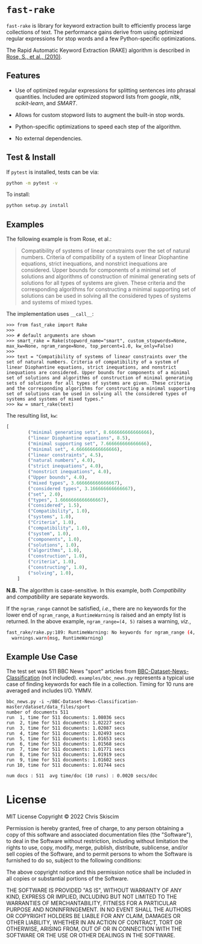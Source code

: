 # `fast-rake`

`fast-rake` is library for keyword extraction built to efficiently process large
collections of text. The performance gains derive from using optimized regular expressions
for stop words and a few Python-specific optimizations.

The Rapid Automatic Keyword Extraction (RAKE) algorithm is described in
[Rose, S., et al., (2010)](https://onlinelibrary.wiley.com/doi/10.1002/9780470689646.ch1).

## Features

- Use of optimized regular expressions for splitting sentences into phrasal quantities.
  Included are optimized stopword lists from *google*, *nltk*, *scikit-learn*, and *SMART*.
  
- Allows for custom stopword lists to augment the built-in stop words.
  
- Python-specific optimizations to speed each step of the algorithm.
  
- No external dependencies.

## Test & Install
If `pytest` is installed, tests can be via:

```bash
python -m pytest -v
```

To install:
```bash
python setup.py install
```

## Examples
The following example is from Rose, et al.:
> Compatibility of systems of linear constraints over the set of natural numbers. 
> Criteria of compatibility of a system of linear Diophantine equations, strict 
> inequations, and nonstrict inequations are considered. Upper bounds for 
> components of a minimal set of solutions and algorithms of construction of 
> minimal generating sets of solutions for all types of systems are given. 
> These criteria and the corresponding algorithms for constructing a minimal 
> supporting set of solutions can be used in solving all the considered types of 
> systems and systems of mixed types.


The implementation uses `__call__`:
```
>>> from fast_rake import Rake
>>>
>>> # default arguments are shown
>>> smart_rake = Rake(stopword_name="smart", custom_stopwords=None, max_kw=None, ngram_range=None, top_percent=1.0, kw_only=False)
>>>
>>> text = "Compatibility of systems of linear constraints over the set of natural numbers. Criteria of compatibility of a system of linear Diophantine equations, strict inequations, and nonstrict inequations are considered. Upper bounds for components of a minimal set of solutions and algorithms of construction of minimal generating sets of solutions for all types of systems are given. These criteria and the corresponding algorithms for constructing a minimal supporting set of solutions can be used in solving all the considered types of systems and systems of mixed types." 
>>> kw = smart_rake(text)
```
The resulting list, `kw`:
```python
[
        ("minimal generating sets", 8.666666666666666),
        ("linear Diophantine equations", 8.5),
        ("minimal supporting set", 7.666666666666666),
        ("minimal set", 4.666666666666666),
        ("linear constraints", 4.5),
        ("natural numbers", 4.0),
        ("strict inequations", 4.0),
        ("nonstrict inequations", 4.0),
        ("Upper bounds", 4.0),
        ("mixed types", 3.666666666666667),
        ("considered types", 3.166666666666667),
        ("set", 2.0),
        ("types", 1.6666666666666667),
        ("considered", 1.5),
        ("Compatibility", 1.0),
        ("systems", 1.0),
        ("Criteria", 1.0),
        ("compatibility", 1.0),
        ("system", 1.0),
        ("components", 1.0),
        ("solutions", 1.0),
        ("algorithms", 1.0),
        ("construction", 1.0),
        ("criteria", 1.0),
        ("constructing", 1.0),
        ("solving", 1.0),
    ]
```

**N.B.** 
The algorithm is case-sensitive. In this example, both
*Compatibility* and *compatibility* are separate keywords.


If the `ngram_range` cannot be satisfied, *i.e.*, there are no keywords
for the lower end of `ngram_range`, a `RuntimeWarning` is raised and
an empty list is returned. In the above example, `ngram_range=(4, 5)` raises
a warning, *viz.*,
```bash
fast_rake/rake.py:189: RuntimeWarning: No keywords for ngram_range (4, 5). Returning empty list.
  warnings.warn(msg, RuntimeWarning)
```

## Example Use Case
The test set was 511 BBC News "sport" articles 
from [BBC-Dataset-News-Classification]("https://github.com/suraj-deshmukh/BBC-Dataset-News-Classification/blob/master/dataset/data_files/sport")
(not included). `examples/bbc_news.py` represents a typical use case of 
finding keywords for each file in a collection. Timing for 10 runs are averaged
and includes I/O. YMMV.

```
bbc_news.py -i ~/BBC-Dataset-News-Classification-master/dataset/data_files/sport
number of documents 511
run  1, time for 511 documents: 1.08036 secs
run  2, time for 511 documents: 1.02227 secs
run  3, time for 511 documents: 1.02087 secs
run  4, time for 511 documents: 1.02493 secs
run  5, time for 511 documents: 1.01653 secs
run  6, time for 511 documents: 1.01568 secs
run  7, time for 511 documents: 1.01771 secs
run  8, time for 511 documents: 1.01919 secs
run  9, time for 511 documents: 1.01602 secs
run 10, time for 511 documents: 1.01744 secs

num docs : 511  avg time/doc (10 runs) : 0.0020 secs/doc
```

# License
MIT License Copyright &copy; 2022 Chris Skiscim

Permission is hereby granted, free of charge, to any person obtaining
a copy of this software and associated documentation files (the
"Software"), to deal in the Software without restriction, including
without limitation the rights to use, copy, modify, merge, publish,
distribute, sublicense, and/or sell copies of the Software, and to
permit persons to whom the Software is furnished to do so, subject to
the following conditions:

The above copyright notice and this permission notice shall be
included in all copies or substantial portions of the Software.

THE SOFTWARE IS PROVIDED "AS IS", WITHOUT WARRANTY OF ANY KIND,
EXPRESS OR IMPLIED, INCLUDING BUT NOT LIMITED TO THE WARRANTIES OF
MERCHANTABILITY, FITNESS FOR A PARTICULAR PURPOSE AND
NONINFRINGEMENT. IN NO EVENT SHALL THE AUTHORS OR COPYRIGHT HOLDERS BE
LIABLE FOR ANY CLAIM, DAMAGES OR OTHER LIABILITY, WHETHER IN AN ACTION
OF CONTRACT, TORT OR OTHERWISE, ARISING FROM, OUT OF OR IN CONNECTION
WITH THE SOFTWARE OR THE USE OR OTHER DEALINGS IN THE SOFTWARE.


